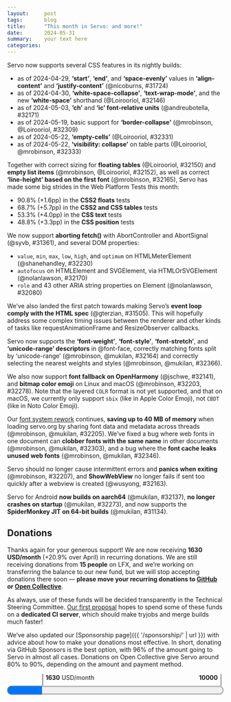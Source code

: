 ```yaml
---
layout:     post
tags:       blog
title:      "This month in Servo: and more!"
date:       2024-05-31
summary:    your text here
categories:
---
```


Servo now supports several CSS features in its nightly builds:

- as of 2024-04-29, **‘start’**, **‘end’**, and **‘space-evenly’** values in **‘align-content’** and **‘justify-content’** (@nicoburns, #31724)
- as of 2024-04-30, **‘white-space-collapse’**, **‘text-wrap-mode’**, and the new **‘white-space’** shorthand (@Loirooriol, #32146)
- as of 2024-05-03, **‘ch’** and **‘ic’ font-relative units** (@andreubotella, #32171)
- as of 2024-05-19, basic support for **‘border-collapse’** (@mrobinson, @Loirooriol, #32309)
- as of 2024-05-22, **‘empty-cells’** (@Loirooriol, #32331)
- as of 2024-05-22, **‘visibility: collapse’** on table parts (@Loirooriol, @mrobinson, #32333)

Together with correct sizing for **floating tables** (@Loirooriol, #32150) and **empty list items** (@mrobinson, @Loirooriol, #32152), as well as correct **‘line-height’ based on the first font** (@mrobinson, #32165), Servo has made some big strides in the Web Platform Tests this month:

- 90.8% (+1.6pp) in the **CSS2 floats** tests
- 68.7% (+5.7pp) in the **CSS2 and CSS tables** tests
- 53.3% (+4.0pp) in the **CSS text** tests
- 48.8% (+3.3pp) in the **CSS position** tests

We now support **aborting fetch()** with AbortController and AbortSignal (@syvb, #31361), and several DOM properties:

- `value`, `min`, `max`, `low`, `high`, and `optimum` on HTMLMeterElement (@shanehandley, #32230)
- `autofocus` on HTMLElement and SVGElement, via HTMLOrSVGElement (@nolanlawson, #32170)
- `role` and 43 other ARIA string properties on Element (@nolanlawson, #32080)

We’ve also landed the first patch towards making Servo’s **event loop comply with the HTML spec** (@gterzian, #31505).
This will hopefully address some complex timing issues between the renderer and other kinds of tasks like requestAnimationFrame and ResizeObserver callbacks.

Servo now supports the **‘font-weight’**, **‘font-style’**, **‘font-stretch’**, and **‘unicode-range’ descriptors** in @font-face, correctly matching fonts split by ‘unicode-range’ (@mrobinson, @mukilan, #32164) and correctly selecting the nearest weights and styles (@mrobinson, @mukilan, #32366).

We also now support **font fallback on OpenHarmony** (@jschwe, #32141), and **bitmap color emoji** on Linux and macOS (@mrobinson, #32203, #32278).
Note that the layered `COLR` format is not yet supported, and that on macOS, we currently only support `sbix` (like in Apple Color Emoji), not `CBDT` (like in Noto Color Emoji).

Our [font system rework](https://github.com/servo/servo/issues/32033) continues, **saving up to 40 MB of memory** when loading servo.org by sharing font data and metadata across threads (@mrobinson, @mukilan, #32205).
We’ve fixed a bug where web fonts in one document can **clobber fonts with the same name** in other documents (@mrobinson, @mukilan, #32303), and a bug where the **font cache leaks unused web fonts** (@mrobinson, @mukilan, #32346).

Servo should no longer cause intermittent errors and **panics when exiting** (@mrobinson, #32207), and **ShowWebView** no longer fails if sent too quickly after a webview is created (@wusyong, #32163).

Servo for Android **now builds on aarch64** (@mukilan, #32137), **no longer crashes on startup** (@mukilan, #32273), and now supports the **SpiderMonkey JIT on 64-bit builds** (@mukilan, #31134).

## Donations

Thanks again for your generous support!
We are now receiving **1630 USD/month** (+20.9% over April) in recurring donations.
We are still receiving donations from **15 people** on LFX, and we’re working on transferring the balance to our new fund, but we will stop accepting donations there soon — **please move your recurring donations to [GitHub](https://github.com/sponsors/servo) or [Open Collective](https://opencollective.com/servo)**.

As always, use of these funds will be decided transparently in the Technical Steering Committee.
[Our first proposal](https://github.com/servo/project/issues/88#issuecomment-2134485100) hopes to spend some of these funds on a **dedicated CI server**, which should make tryjobs and merge builds much faster!

We’ve also updated our [Sponsorship page]({{ '/sponsorship/' | url }}) with advice about how to make your donations most effective.
In short, donating via GitHub Sponsors is the best option, with 96% of the amount going to Servo in almost all cases.
Donations on Open Collective give Servo around 80% to 90%, depending on the amount and payment method.

<figure class="_fig" style="width: 100%; margin: 1em 0;"><div class="_flex" style="height: calc(1lh + 3em); flex-flow: column nowrap; text-align: left;">
    <div style="position: relative; text-align: right;">
        <div style="position: absolute; margin-left: calc(100% * 1630 / 10000); padding-left: 0.5em;"><strong>1630</strong> USD/month</div>
        <div style="position: absolute; margin-left: calc(100% * 1630 / 10000); height: calc(1lh + 1.5em); border-left: 1px solid;"></div>
        <div style="position: absolute; margin-left: calc(100% - 0.5em); height: calc(1lh + 1.5em); border-left: 1px solid;"></div>
        <div style="padding-right: 1em;"><strong>10000</strong><!-- USD/month --></div>
    </div>
    <progress value="1630" max="10000" style="transform: scale(3); transform-origin: top left; width: calc(100% / 3);"></progress>
</div></figure>

<!--
- donations 1630/month
  - open collective 10+5+10+5+5+5+1000+5+5+10+5+5+3+5+5+25+1+20+5+5+10+5+10+25+5+5 = 1199/month
  - github page 3 5+5+5+50+100+5+1+15+1+5+5+5+5+1+5+5+1+1+5+5+5+5+1+5+5+5+5+5+5+10+3 = 284/month
  - lfx (15) 10+5+10+10+5+10+10+10+25+5+12+5+10+10+10 = 147/month

fromDate = "2024-04-23";
toDate = "2024-05-26";
>>> top deltas (servo, pp):
csstable (5.7pp to 68.7%)
csstext (4.0pp to 53.3%)
csspos (3.3pp to 48.8%)
floats (1.6pp to 90.8%)
css (1.0pp to 65.7%)
cssflex (0.8pp to 54.6%)
all (0.6pp to 57.3%)
css2 (0.4pp to 79.0%)
linebox (0.2pp to 93.8%)
margin-padding-clear (0.1pp to 96.7%)
abspos (0.0pp to 91.0%)
box-display (0.0pp to 84.4%)
floats-clear (0.0pp to 91.4%)
normal-flow (0.0pp to 94.0%)
positioning (0.0pp to 90.1%)
cssom (0.0pp to 65.4%)

- ai policy
- DONE donations
  - DONE lfx
  - DONE runners proposal?
- DONE wpt
- api support
  - SKIP (legacy only) CSSOM shorthands 32149
  - DONE aria string reflection on element 32080
  - DONE idl reflection for autofocus 32170
  - DONE ‘ch’ and ‘ic’ units 32171
  - DONE AbortController/AbortSignal 31361
- dom
  - DONE the start of a large effort to bring Servo's event loop closer to the HTML event loop specification 31505
  - improve parsing of floating point numbers in some DOM APIs 32272
  - DONE `<meter>` elements now support more DOM APIs 32230
- DONE layout
  - DONE correct sizing for floating tables 32150
  - DONE ‘start’, ‘end’, ‘space-evenly’ 31724
  - DONE correct sizing for empty list items 32152
  - DONE ‘white-space’ shorthand 32146
  - DONE naive border collapse implementation for tables 32309
  - DONE implement `visibility: collapse` on table parts 32333
  - DONE implement `empty-cells` for tables parts 32331
- webgpu
  - a thread is now used to poll devices 32266
  - webgpu: Use safe callbacks & try_recv_timeout 32008
  - webgpu: Move errorscopes to WGPU thread 32304
- upgrades
  - SKIP (already in last month’s update) stylo 32128
  - SKIP (not really a stylo upgrade) stylo html5ever xml5ever 32145
  - wgpu 31995, wgpu 0.20 32173
  - servoshell - egui, etc 31278
- DONE fonts
  - DONE ‘weight’, ‘style’, ‘stretch’, ‘unicode-range’, plus composite fonts 32164
  - DONE sbix color emoji (apple bitmap) 32203
  - DONE Support bitmap fonts support (color emojis) for FreeType platforms 32278
  - DONE add support for the full CSS font matching algorithm 32366
  - DONE font fallback on openharmony 32141
  - DONE improve line-height correctness when font fallback happens 32165
  - DONE font data
    - DONE fonts are no longer duplicated per layout thread (cross-thread FontContext) 32303
    - DONE removing stylesheets now deactivates the web fonts they included 32346
    - DONE shared fontcontext saving 40 megs of memory 32205
  - SKIP windows font loading 32115
- DONE embedding
  - DONE sync constellation and compositor 32163
- DONE reliability
  - DONE compositor shutdown 32207
- au
  - Au is used in HoistedSharedFragment 32288
- dev changes
  - DONE android aarch64 32137
  - DONE android uses jemalloc again 32273
  - DONE android aarch64 JIT reenabled 32284
  - mach bootstrap --skip-platform 32176
  - windows build issue 32301
  - sccache re-enabled for CI builds 32330
  - fixed a bug in `./mach bootstrap --skip-platform` 32341
  - fixed an issue that made the Servo build crash on Windows Server 2019 32353
- servoshell
  - cursor: None is now supported and winit key support expanded in servoshell 32228
  - The back and forward mouse buttons now work properly 32283
  - status tooltips added 32011
- conferences
  - rakhi talk (x2?)
    - RustNL 7-9 may
  - gregory gosim https://www.youtube.com/watch?v=EA_1jxzR85M

>>> 2024-04-24T06:11:08Z
    22729446270c4a748f3020ccf09570a1412e2df9	https://github.com/servo/servo/pull/32139	build(deps): bump freetype from 0.7.1 to 0.7.2 (#32139)
    2781728e90ef6301974874b49ba066ca97c05fec	https://github.com/servo/servo/pull/32140	build(deps): bump rustix from 0.38.33 to 0.38.34 (#32140)
    925d9420364c62c5781dd77bef35546bba536abe	https://github.com/servo/servo/pull/32138	build(deps): bump winapi-util from 0.1.6 to 0.1.7 (#32138)
+   3b1bbc1aaf194c6344de24949bf09108de997e06	https://github.com/servo/servo/pull/32137	android: add CI build for aarch64 (#32137)
+   de47dfe5c106984efb996fe0989d59180187624f	https://github.com/servo/servo/pull/32115	fonts: Merge multiple methods into `PlatformFont::descriptor()` (#32115)
>>> 2024-04-25T06:11:34Z
    1440406e91684771bb810ead6ac5ae710f55f3ea	https://github.com/servo/servo/pull/32129	script: Prevent "scroll to fragment" from scrolling offscreen (#32129)
    bef6c295aadc7e9ea80ad9268642686fb37c26ee	https://github.com/servo/servo/pull/32142	Stop publishing the Rust book in mach doc and doc.servo.org (#32142)
>>> 2024-04-26T06:09:50Z
    81c4f2ae7a0b605befae652c0feeea03caba6292	https://github.com/servo/servo/pull/32144	build(deps): bump winapi-util from 0.1.7 to 0.1.8 (#32144)
+   401e49010f4851e5a8b14a72741b287945824e3e	https://github.com/servo/servo/pull/32128	Upgrade Stylo to 2024-04-16 (#32128)
>>> 2024-04-27T06:09:56Z
    66563ed0273c05ab9d687c883649521d14d610e8	https://github.com/servo/servo/pull/32159	build(deps): bump parking_lot from 0.12.1 to 0.12.2 (#32159)
    f8ffa2e8d1cc1149726d90a264334f0992fb6f78	https://github.com/servo/servo/pull/32158	build(deps): bump flate2 from 1.0.28 to 1.0.29 (#32158)
    a8d0bdb3231178f844f713b03d25cf1b91426478	https://github.com/servo/servo/pull/32157	build(deps): bump parking_lot_core from 0.9.9 to 0.9.10 (#32157)
    e6cb2242b666237b2fe6ae1749eca63c8b701ac2	https://github.com/servo/servo/pull/32155	build(deps): bump rustls from 0.21.11 to 0.21.12 (#32155)
    8647b9fb0b85f7b8f86507c74d3af0254b999025	https://github.com/servo/servo/pull/32156	build(deps): bump lock_api from 0.4.11 to 0.4.12 (#32156)
+  fdb6fb7920f6122a0830f248ba46baf7fccaac4e	https://github.com/servo/servo/pull/32149	Let legacy layout serialize shorthands in getComputedStyle (#32149)
  1a0565bbecd956456380b738965c20eb34677697	https://github.com/servo/servo/pull/32151	Cleanup obsolete expectations for /css/css-values/round-function.html (#32151)
+ a14ee03de39ecd963ec88d81b0cba99d72eabff1	https://github.com/servo/servo/pull/32150	Implement special table sizing for floats (#32150)
+  18a4c7503a388519e7f9bc229337f433ff6b7a53	https://github.com/servo/servo/pull/32145	Bump Stylo to servo/stylo#34 and upgrade html5ever and xml5ever (#32145)
+  4af413cd04a962eb46e60005a1958622629e4a4f	https://github.com/servo/servo/pull/31995	webgpu: Update wgpu to 0.19 (#31995)
>>> 2024-04-28T06:05:40Z
+  02b3dd0b6127e213dbbc866c97336e23f4c999c5	https://github.com/servo/servo/pull/32080	feat: implement ARIA string reflection on Element (#32080)
>>> 2024-04-29T06:09:38Z
+  1d6be62454cee22e40516c040663246bbf39d063	https://github.com/servo/servo/pull/31724	layout2020 (flexbox): Implement `start`, `end`, and `space-evenly` content alignment (#31724)
>>> 2024-04-30T06:11:45Z
    4715f64f6bc764e912c092f6b5a0c4a040239742	https://github.com/servo/servo/pull/32182	build(deps): bump glib from 0.19.4 to 0.19.5 (#32182)
+  4732da347795c7a9e009a5125c20c1f5c3215209	https://github.com/servo/servo/pull/32164	fonts: Add support for more @font-face features (#32164)
    628e33bfa95b286e1b8b974e426ffdad7850097e	https://github.com/servo/servo/pull/32183	build(deps): bump gobject-sys from 0.19.0 to 0.19.5 (#32183)
    047609fcae5fdac44d9a9d6fc1308452a2ac4d7e	https://github.com/servo/servo/pull/32180	build(deps): bump gilrs from 0.10.6 to 0.10.7 (#32180)
    039c4b8c5c7143286e8a7124e9b4a1cc91e1e641	https://github.com/servo/servo/pull/32181	build(deps): bump unicode-width from 0.1.11 to 0.1.12 (#32181)
    8a321c7f36e8666d1059dd52d020984d04ae8073	https://github.com/servo/servo/pull/32179	build(deps): bump flate2 from 1.0.29 to 1.0.30 (#32179)
+  f68a2e7743bffef524f1fb6cade9a43f25fc7789	https://github.com/servo/servo/pull/32152	layout: Ensure empty list items are at least as tall as outside markers (#32152)
  adcaf2e881fc22bde15bbf37fd970ad1ab57c28c	https://github.com/servo/servo/pull/32177	url: Only truncate data URLs for `Debug` (#32177)
+  4a12c0630927be1ffdedd8f1329081a09337aa1e	https://github.com/servo/servo/pull/32176	bootstrap: Add a `--skip-platform` option (#32176)
+  3014e201ab9d7f189a496a4c3c97467e85779f83	https://github.com/servo/servo/pull/32170	script: implement autofocus IDL reflection (#32170)
+  6ca3bb440ea23480a3825cefa7a85a429d793a94	https://github.com/servo/servo/pull/31840	Run platform_bootstrap first (#31840)
  fe6e1cfb296ac4d850163ee1f68a5c600eb0b6ab	https://github.com/servo/servo/pull/32160	Android: load url from Intent, plus fixed some warnings (#32160)
  5a4c81f841136ecb74d521c14925ee0354f10543	https://github.com/servo/servo/pull/32131	Fixe some clippy warnings (#32131)
+  d490fdf83c84871ecf92f6ba9ca4216e41e0a977	https://github.com/servo/servo/pull/32146	Turn white-space into a shorthand (#32146)
  a1f8c19355f7e0e673511c24feeae60d47f19c1c	https://github.com/servo/servo/pull/32174	Fix flip_rect calculation (#32174)
+  74897c38512793455f4c1622e2b454b274aa8cec	https://github.com/servo/servo/pull/32163	Update WebView variants of ConstellationMsg  (#32163)
>>> 2024-05-01T06:06:46Z
  bccbc87db7b986cae31c8f14f0a130336f8417b2	https://github.com/servo/servo/pull/32192	Remove unused import (#32192)
    b30fb90b8e4d9e424452a1d9980288a675bd0ff9	https://github.com/servo/servo/pull/32198	build(deps): bump cc from 1.0.95 to 1.0.96 (#32198)
    f6b1182f882efc4d9c875bdeefde9a948907134e	https://github.com/servo/servo/pull/32197	build(deps): bump glib-sys from 0.19.0 to 0.19.5 (#32197)
    8a8926225adb958be329e8c48f115e7abffb07d8	https://github.com/servo/servo/pull/32196	build(deps): bump libc from 0.2.153 to 0.2.154 (#32196)
    52d46431fc779da18b5d04a6c28b57aabc7bfaad	https://github.com/servo/servo/pull/32195	build(deps): bump serde from 1.0.198 to 1.0.199 (#32195)
    9d4a173b66e56d013786531d6b2bd85b4f55b9be	https://github.com/servo/servo/pull/32194	build(deps): bump glib-macros from 0.19.4 to 0.19.5 (#32194)
  f6dc09c1c680632907465c671916674d1d4a6844	https://github.com/servo/servo/pull/32188	Disable `/fetch/api/crashtests/huge-fetch.any.js` (#32188)
+  b6748db69d1eb94cf36d5eaa7271a6291a11f1c1	https://github.com/servo/servo/pull/32008	webgpu: Use safe callbacks & try_recv_timeout (#32008)
    1e186e92515afa694996f53d19f5a614642d2cec	https://github.com/servo/servo/pull/32187	build(deps): bump gio-sys from 0.19.0 to 0.19.5 (#32187)
    35a8e793f3f19b047ce8f904cdba6974b263c304	https://github.com/servo/servo/pull/32186	build(deps): bump socket2 from 0.5.6 to 0.5.7 (#32186)
    14221ed82298a99924685a57bd96cb5eb0920060	https://github.com/servo/servo/pull/32178	build(deps): bump data-encoding from 2.5.0 to 2.6.0 (#32178)
    7d39b9d933741f1db0b3e9acace8d0c299a9c314	https://github.com/servo/servo/pull/32185	build(deps): bump fastrand from 2.0.2 to 2.1.0 (#32185)
>>> 2024-05-02T06:09:16Z
+  0df79b939a642027325c2e050f07eefcf569d87d	https://github.com/servo/servo/pull/32207	compositor: Do not handle embedder events during or after shutdown (#32207)
    50c2e1834717a264a860dd870d0aeb5dedde5ff4	https://github.com/servo/servo/pull/32211	build(deps): bump x11rb from 0.13.0 to 0.13.1 (#32211)
    4cfbc515c70d8af3248310965978eb38f9b89f22	https://github.com/servo/servo/pull/32210	build(deps): bump serde from 1.0.199 to 1.0.200 (#32210)
    32c9f443774d39b528e1bb9e114439bc167c03ea	https://github.com/servo/servo/pull/32209	build(deps): bump x11rb-protocol from 0.13.0 to 0.13.1 (#32209)
  814bf5b6e8cd4600ce4bf8e9ee726da9aa89372e	https://github.com/servo/servo/pull/32208	mach: Upgrade boto3 and remove Python < 3.10 dependencies (#32208)
	eb7484de5ea71be0d9c24eeddad82f5744d7ce25	https://github.com/servo/servo/pull/32200	Update web-platform-tests to revision b'86de4ffa4e439098e05f05de7d8cae1c24ff84fb' (#32200)
  6065abcb6bfcc28ad1995349b6f16f6752d0f051	https://github.com/servo/servo/pull/32204	script: Include layout when collecting memory reports (#32204)
>>> 2024-05-03T06:07:21Z
	160c7c0b0f061afa1277fa56cdd1d898379a8223	https://github.com/servo/servo/pull/32215	Fix some clippy warnings in `components/gfx` and `components/script` (#32215)
+  ca064eaa518f407988751ce51834eff3d65b681c	https://github.com/servo/servo/pull/32141	Add font-fallback on OpenHarmony and fix several compilation issues (#32141)
+  9acf2182cd440d4080bb0eb2a2fbc7238d71e953	https://github.com/servo/servo/pull/31278	servoshell: Upgrade `egui` and many other dependencies (#31278)
+  556bfb7dff48f64e9e02872dba29fbdabc8c6ad0	https://github.com/servo/servo/pull/32205	fonts: Make `FontContext` thread-safe and share it per-Layout (#32205)
+  8ec5344f70dd1d556cacd72d778924048b0b1154	https://github.com/servo/servo/pull/32171	feat: Support font-relative `ch` and `ic` units (#32171)
+  928214518cc2ed44112295c7aae675fc29f5a50b	https://github.com/servo/servo/pull/32203	fonts: Use `FontInstanceFlags::EMBEDDED_BITMAPS` for color fonts on MacOS (#32203)
	60613e77c589d736e6ccabc425eab332c44410fb	https://github.com/servo/servo/pull/32214	Update web-platform-tests to revision b'9b5719f9756aba6e4aa3c855db9cc54648df815f' (#32214)
>>> 2024-05-04T06:05:36Z
  d297eb1f067b02d15479928b2f786663bc5b9ca6	https://github.com/servo/servo/pull/32224	Cargo.toml cleanup (#32224)
  1c9120c293cc16c11637feb6003117d4093642b5	https://github.com/servo/servo/pull/32206	fonts: Add `MallocSizeOf` implementation for `FontContext` (#32206)
>>> 2024-05-05T06:07:41Z
  ff3cd1494ea5c333d8f53450ccd50fe3a287e2a1	https://github.com/servo/servo/pull/32225	android: Remove outdated `#[allow(bare_trait_objects)]` (#32225)
+  7fce850cffb72a6fbcf763a40164a9b35b7fa833	https://github.com/servo/servo/pull/31361	script: implement AbortController (#31361)
383607d01e97076283752c880ca6ac7cc6dfa2db	https://github.com/servo/servo/pull/32220	Do not use crown when building docs (#32220)
>>> 2024-05-06T06:07:37Z
>>> 2024-05-07T06:09:38Z
	45f2433d7695231d509fc2b316c390d6d7e0e6f7	https://github.com/servo/servo/pull/32232	Update web-platform-tests to revision b'536297144c737f84096d1f448e790de0fb654956' (#32232)
>>> 2024-05-08T06:04:57Z
6a2e4a61f7272b02bcc93b05521e50b359357892	https://github.com/servo/servo/pull/32227	Devtools device description: improve how Servo is advertised in Firefox's about:debugging (fixes #27528) (#32227)
    ec3b3c006c6dbd870edfaa2ed48c393fecabfc3f	https://github.com/servo/servo/pull/32253	build(deps): bump anyhow from 1.0.82 to 1.0.83 (#32253)
    66dc62a08d1e196036fd3a3020230a590f6254a6	https://github.com/servo/servo/pull/32252	build(deps): bump thiserror from 1.0.59 to 1.0.60 (#32252)
    db82efa6201be2289bbdf3cd42b3c02bce1e9076	https://github.com/servo/servo/pull/32251	build(deps): bump syn from 2.0.60 to 2.0.61 (#32251)
    162f142fadf2363eaf705d7b8c28bae0d56089e8	https://github.com/servo/servo/pull/32250	build(deps): bump zerocopy from 0.7.33 to 0.7.34 (#32250)
    d2153f46d76d08ee59efb54dd89d9990e955845d	https://github.com/servo/servo/pull/32245	build(deps): bump rustversion from 1.0.15 to 1.0.16 (#32245)
    832d024a9400f4dfa7bdea50a26e454102e1751a	https://github.com/servo/servo/pull/32249	build(deps): bump ryu from 1.0.17 to 1.0.18 (#32249)
    c6597977ffa1520859fe5b8b9573e6908e8c0d5d	https://github.com/servo/servo/pull/32248	build(deps): bump proc-macro2 from 1.0.81 to 1.0.82 (#32248)
    0266094bf951e7dd3fbdb22652a7d16d3318d2ba	https://github.com/servo/servo/pull/32247	build(deps): bump semver from 1.0.22 to 1.0.23 (#32247)
    79b7f53340bb631f8b5c420a11fa18c6c23a2176	https://github.com/servo/servo/pull/32246	build(deps): bump paste from 1.0.14 to 1.0.15 (#32246)
    d5fb4dd0ce93ca04d0804012fcfe1b0b147e5b26	https://github.com/servo/servo/pull/32244	build(deps): bump rustc-demangle from 0.1.23 to 0.1.24 (#32244)
    b7b7799a90623d0bbd766e4d997dcbd5fc901161	https://github.com/servo/servo/pull/32237	build(deps): bump autocfg from 1.2.0 to 1.3.0 (#32237)
    8f30af4221e9bc02f054781023b07f4cc1cee2b8	https://github.com/servo/servo/pull/32234	build(deps): bump zerocopy from 0.7.32 to 0.7.33 (#32234)
    74b15bda84928808762af5519d0b60dc08883343	https://github.com/servo/servo/pull/32235	build(deps): bump getrandom from 0.2.14 to 0.2.15 (#32235)
    1324951e1e9d124d6c3ee6f837f024ccf15ba5db	https://github.com/servo/servo/pull/32236	build(deps): bump num-traits from 0.2.18 to 0.2.19 (#32236)
    46152401aacae6e231d1b4cbe220de4ce261891a	https://github.com/servo/servo/pull/32238	build(deps): bump cc from 1.0.96 to 1.0.97 (#32238)
    3921f32db8dab8bfcddcfcdaba8344443ec6678a	https://github.com/servo/servo/pull/32239	build(deps): bump tokio-util from 0.7.10 to 0.7.11 (#32239)
+   8bc49299c89b15b065d1aa7df00416e8e56b2c49	https://github.com/servo/servo/pull/32243	Revert "script: implement AbortController (#31361)" (#32243)
>>> 2024-05-09T06:08:11Z
    16803bc0f8c0566287f2810e016f337b23df4529	https://github.com/servo/servo/pull/32261	build(deps): bump serde from 1.0.200 to 1.0.201 (#32261)
    eec9c4af10dc3fa598fbb7904f3bc7dee63fef65	https://github.com/servo/servo/pull/32259	build(deps): bump prettyplease from 0.2.19 to 0.2.20 (#32259)
    6aaabe4143adf433f6c3dbdb4e3fcfdf561e4ce0	https://github.com/servo/servo/pull/32260	build(deps): bump num-rational from 0.4.1 to 0.4.2 (#32260)
    06f22fdd987aa261a6971ebe0f955d9b37f9dc56	https://github.com/servo/servo/pull/32258	build(deps): bump errno from 0.3.8 to 0.3.9 (#32258)
    8db471b9d7e84e9e03820977693065d7d7b57fad	https://github.com/servo/servo/pull/32257	build(deps): bump serde_json from 1.0.116 to 1.0.117 (#32257)
    168d43f24a18184afadc6aa8646537289c85860a	https://github.com/servo/servo/pull/32255	webgpu: Refactor webgpu crate (#32255)
+    c4f8599404e52da58e9e4e8f8aef3e7efa4996c9	https://github.com/servo/servo/pull/32173	webgpu: Update to wgpu 0.20 (#32173)
    5298ccb0eb9e05bc9d0ec71b7c1d5610b5164aca	https://github.com/servo/servo/pull/32242	Skip installing 'clang' if 'clang' binary already exists (#32242)
>>> 2024-05-10T06:09:54Z
    b5be89aebc636bfa4e670e3d6e78bc603f23ba8e	https://github.com/servo/servo/pull/32264	Update flake8 to work on python3.12 (#32264)
	aaf3d1bfd92970c33701d7200251a37074dcaed5	https://github.com/servo/servo/pull/32262	clippy: Fix vtable_address_comparisons error (#32262)
>>> 2024-05-11T06:05:05Z
    c2325cd7388a158543932451845b4e920dbc32ce	https://github.com/servo/servo/pull/32268	build(deps): bump ab_glyph from 0.2.25 to 0.2.26 (#32268)
    985aded8571abc282f688181f3d4fe34271bde9e	https://github.com/servo/servo/pull/32267	build(deps): bump glib from 0.19.5 to 0.19.6 (#32267)
>>> 2024-05-12T06:05:00Z
+   2904c32e05f90ee826968d04cfd837f614cd2541	https://github.com/servo/servo/pull/32230	Implement attributes for the `<meter>` element (#32230)
-------
>>> 2024-05-13T06:07:27Z
    3d4fd0e5507fc3b7b776fe4ad08d50335669b787	https://github.com/servo/servo/pull/32270	clippy: Fix last few warnings (#32270)
1f6d358cf9663b1254524d4cc929f0a778e8976c	https://github.com/servo/servo/pull/32271	Update web-platform-tests to revision b'8f48f40aab7f7f8a8118dc1a46972d070622be52' (#32271)
>>> 2024-05-14T06:10:16Z
    1cd30c4c7aceb2d39a140e5dadcb68593059ae97	https://github.com/servo/servo/pull/32281	build(deps): bump bytemuck from 1.15.0 to 1.16.0 (#32281)
    f2c9833244b5312204de9ec6b1ae65fc1dcc6f35	https://github.com/servo/servo/pull/32282	build(deps): bump ttf-parser from 0.21.0 to 0.21.1 (#32282)
    14be8b8534213821070e9acb90af61f7931eee02	https://github.com/servo/servo/pull/32279	build(deps): bump syn from 2.0.61 to 2.0.63 (#32279)
    f039226154f4a7416e2577b35e7516453e95a8af	https://github.com/servo/servo/pull/32280	build(deps): bump font-kit from 0.13.0 to 0.13.1 (#32280)
a483cb5144024cadda593bebcddad293dc927d97	https://github.com/servo/servo/pull/32276	Fix RefCell borrows (#32276)
+   c0494e2e832fed4aef447bb67403d37c3de6d003	https://github.com/servo/servo/pull/32228	servoshell: Support Cursor::None and all winit keys (#32228)
+   385f6f93bf3ff62af3a872aac2ab2fb43893975d	https://github.com/servo/servo/pull/32273	android: use `jemalloc` on Android (#32273)
+   1d66ea2b2795cb7afcac787be1014f28dc7ad029	https://github.com/servo/servo/pull/31505	script: Start rework to better match the specification HTML event loop (#31505)
+   77c50ad3565966861de35cb501100a1c25c505a4	https://github.com/servo/servo/pull/32165	layout: When line-height is not `Normal` use metrics of first font not fallback (#32165)
+   8eeb888010eadfe3def85b9e1006e88a7699deb9	https://github.com/servo/servo/pull/32272	fix: Implement additional logic in DOMString::set_best_representation_of_the_floating_point_number in order to correct some failing tests related to -0 values. (#32272)
>>> 2024-05-15T06:06:28Z
+   00f267e2893a6dbca2c54f9669e2c431b59ecd19	https://github.com/servo/servo/pull/32266	webgpu: Use WGPU poller thread for poll_all_devices (#32266)
+   bb5906eeec24ca5433bc45defbb80ac736225b1f	https://github.com/servo/servo/pull/32284	android: Enable JIT compilation on 64-bit Android. (#32284)
+   6c3cf812307e44c7b239f4d6530f8ec95f59b367	https://github.com/servo/servo/pull/32283	Make MouseButtons Forward & Back navigate (#32283)
>>> 2024-05-17T06:11:53Z
+   903c516fb5c5f32a23ad1839de0e310efe59de47	https://github.com/servo/servo/pull/32288	use au in HoistedSharedFragment (#32288)
    c89fb1f381635ab985101b49270544e3856fa7bb	https://github.com/servo/servo/pull/32294	build(deps): bump toml_datetime from 0.6.5 to 0.6.6 (#32294)
    735064a307767ab6ddbf700668990be9089b51ea	https://github.com/servo/servo/pull/32295	build(deps): bump smol_str from 0.2.1 to 0.2.2 (#32295)
    96d1894574b462848d4f6522b44b9d089b9aacee	https://github.com/servo/servo/pull/32299	Rename NavigationType to NavigationTimingType (#32299)
    7039cccbd960eb586696d2c877343661c7b98284	https://github.com/servo/servo/pull/32301	Set RUSTUP_WINDOWS_PATH_ADD_BIN in CI (#32301)
    575aa37ff33a9c39aa325f46d0dc69c46d5351fa	https://github.com/servo/servo/pull/32292	build(deps): bump svg_fmt from 0.4.2 to 0.4.3 (#32292)
    bcdce3aaacfdfca4475b1d7ab4f9d08b5e9f8a81	https://github.com/servo/servo/pull/32293	build(deps): bump serde_spanned from 0.6.5 to 0.6.6 (#32293)
    03360b86b70dd48d665d2d2702b0bf99c5cc3eab	https://github.com/servo/servo/pull/32291	build(deps): bump serde from 1.0.201 to 1.0.202 (#32291)
    724eef3d396abf2bd23b088fbbba5af3d3ba00a2	https://github.com/servo/servo/pull/32290	build(deps): bump darling from 0.20.8 to 0.20.9 (#32290)
    64cad45813062e1768f7d20575547d392b792161	https://github.com/servo/servo/pull/32289	build(deps): bump rustversion from 1.0.16 to 1.0.17 (#32289)
>>> 2024-05-18T06:06:00Z
    5cac27699748b680e9720b2d5097a60d25b886c9	https://github.com/servo/servo/pull/32305	build(deps): bump either from 1.11.0 to 1.12.0 (#32305)
    eade8f556629c2631071fd685cd3af637efa763e	https://github.com/servo/servo/pull/32307	build(deps): bump linux-raw-sys from 0.4.13 to 0.4.14 (#32307)
    a5409ad72f897f03b4b91863b153b1062f968f76	https://github.com/servo/servo/pull/32306	build(deps): bump syn from 2.0.63 to 2.0.64 (#32306)
    3398fc017b994fff113342baab47718a44a37752	https://github.com/servo/servo/pull/32296	Move non-gfx things out of `gfx_traits` and create a `base` crate (#32296)
+   1017533297889beca40be5f121629347963fbf27	https://github.com/servo/servo/pull/32278	fonts: Add color emoji support for FreeType (#32278)
    c9ab743c85b2f8ba079b129ee4e2204ae5fe82db	https://github.com/servo/servo/pull/32298	android: Trim whitespace around font filenames. (#32298)
>>> 2024-05-19T06:08:03Z
    8868c1372ba615bd5e74c3881d8a60f2f90062b1	https://github.com/servo/servo/pull/32311	clippy: Fix warnings in `components/gfx` (#32311)
+   0cd9c3f2c4433799189f9f283624343c1c24e900	https://github.com/servo/servo/pull/32309	tables: Add a naive implementation of `border-collapse` (#32309)
>>> 2024-05-20T06:09:53Z
    b44d064fae0d96b7564912a10187768f3f4203c4	https://github.com/servo/servo/pull/32313	Update web-platform-tests to revision b'cb53e377321267af4f5a1f05b3b851aab6fa8ede' (#32313)
>>> 2024-05-21T06:08:10Z
    f7affae95e2ff13589ac71aa543365ac8447ca61	https://github.com/servo/servo/pull/32323	build(deps): bump raw-window-handle from 0.6.0 to 0.6.2 (#32323)
    98e3ae52f4849df9be2a7fdc5deb6bb7b03ce4d7	https://github.com/servo/servo/pull/32328	build(deps): bump crc32fast from 1.4.0 to 1.4.2 (#32328)
    a913d6d046d9aa628d80674faecdbe4c8685d1c2	https://github.com/servo/servo/pull/32327	build(deps): bump miniz_oxide from 0.7.2 to 0.7.3 (#32327)
    8e914d6f38428b151f8234d545b0c2b467294e1a	https://github.com/servo/servo/pull/32321	build(deps): bump syn from 2.0.64 to 2.0.65 (#32321)
    2b61a35381d07c859c01cd46cceea7c4109deff7	https://github.com/servo/servo/pull/32326	build(deps): bump cc from 1.0.97 to 1.0.98 (#32326)
    e43d9f477a71381d6a215604564c7bfdb87b5ded	https://github.com/servo/servo/pull/32325	build(deps): bump proc-macro2 from 1.0.82 to 1.0.83 (#32325)
    c768c047d0b334cab37fc6880c867a5dcbf885fc	https://github.com/servo/servo/pull/32324	build(deps): bump anyhow from 1.0.83 to 1.0.86 (#32324)
    14f4a9cc55a35ca52d964f7eb6877daf84047715	https://github.com/servo/servo/pull/32322	build(deps): bump thiserror from 1.0.60 to 1.0.61 (#32322)
    ca331a35dfd2ca431ede339fc6d85b66bdeb3af7	https://github.com/servo/servo/pull/32320	build(deps): bump crossbeam-channel from 0.5.12 to 0.5.13 (#32320)
    7548a80ac790c5dc95a7848d1549f1b6a2f46e03	https://github.com/servo/servo/pull/32319	build(deps): bump libc from 0.2.154 to 0.2.155 (#32319)
+   be5b527ea34c8be1bfa53d4a4eaf2729e100db28	https://github.com/servo/servo/pull/32303	fonts: Store web fonts in the per-Layout `FontContext` (#32303)
    8d2d955bbb23826b75faf866e4dcccabb8d7f4e8	https://github.com/servo/servo/pull/32216	Upgrade jni to 0.21.1 (#32216)
    53c0726ef431d32c6f71a1a1eee23019782bd68b	https://github.com/servo/servo/pull/32316	script: Have `Document` own `Layout` (#32316)
    2af6fe0b30a275e5fd8a43eca4126d82639fbaa9	https://github.com/servo/servo/pull/32315	compositor: Move WebRender-ish messages and types to `webrender_traits` (#32315)
    c2076580f352f3c61f90969e03d78ada609935eb	https://github.com/servo/servo/pull/32314	Add unit test to EmbedderCoordinates (#32314)
>>> 2024-05-22T06:10:20Z
+   5d5ac4ec646d702efa4a0ae3e29a192512756cc9	https://github.com/servo/servo/pull/32333	Implement 'visibility: collapse' on table parts (#32333)
    add18db67ed7cf48433d13d8fa1f0b1d85c2c8a8	https://github.com/servo/servo/pull/32337	--- (#32337)
    9f245d3a238a8c79cfad492f101a5e675cd959e6	https://github.com/servo/servo/pull/32336	--- (#32336)
    c51c1f91cb7648179abf37de9d02ab9a3f2e1cbf	https://github.com/servo/servo/pull/32335	--- (#32335)
+   5b13604bd8dbbd26275243d2882761b158291647	https://github.com/servo/servo/pull/32331	Implement 'empty-cells' for layout 2020 (#32331)
+   9d57c0de7758eb609306b8f11d93cead6c148786	https://github.com/servo/servo/pull/32011	feat: add status tooltips (#32011)
    67e556e3becd73a547e09c1c1de8f4b3873d3648	https://github.com/servo/servo/pull/32318	fonts: Depend directly on `freetype-sys` (#32318)
+   1bcb4787d264f3d45b0fe9a3419dda999c32a2ae	https://github.com/servo/servo/pull/32330	ci: enable sccache for Rust compilation. (#32330)
>>> 2024-05-23T06:12:26Z
    6451b1a21b67a368bc2856cebfeafbc0295caf7d	https://github.com/servo/servo/pull/32348	--- (#32348)
+   794110ebe58ad72d809291e9feb3f2cc92819941	https://github.com/servo/servo/pull/32304	webgpu: Move errorscopes to WGPU thread (#32304)
    9f32809671c8c8e79d59c95194dcc466452299fc	https://github.com/servo/servo/pull/32332	fonts: Clean up messaging during web fonts loads (#32332)
+   d47c8ff2aeebe5854a7c8484a33d285268347fee	https://github.com/servo/servo/pull/32341	Fix mach bootstrap --skip-platform (#32341)
>>> 2024-05-24T06:10:57Z
    fc08bd1aa79e1211323d91681308456778d3abc9	https://github.com/servo/servo/pull/32363	build(deps): bump gstreamer-app-sys from 0.22.0 to 0.22.5 (#32363)
    61a616e98e86c34e897b864769914d584fb628e5	https://github.com/servo/servo/pull/32364	build(deps): bump gstreamer from 0.22.4 to 0.22.5 (#32364)
    400498bab97f29a112c77614dd5f6d46ce6ddf8a	https://github.com/servo/servo/pull/32361	build(deps): bump gstreamer-webrtc-sys from 0.22.0 to 0.22.5 (#32361)
    f4488f2a86fb929071228d6959bd62252fc70962	https://github.com/servo/servo/pull/32360	build(deps): bump glib-macros from 0.19.5 to 0.19.7 (#32360)
    c259389a16e8f3147b1e815fadaf0c5b9c8cc5fe	https://github.com/servo/servo/pull/32359	build(deps): bump gstreamer-sys from 0.22.2 to 0.22.5 (#32359)
    57e7816560e8966640e3e8825f32432b76c3182b	https://github.com/servo/servo/pull/32358	build(deps): bump gstreamer-audio-sys from 0.22.0 to 0.22.5 (#32358)
    6ea2beceabe143d2cbeba8b6f45c76d57a401884	https://github.com/servo/servo/pull/32357	build(deps): bump gstreamer-audio from 0.22.4 to 0.22.5 (#32357)
    8d178844e0edf2776e036570f1a6863229437c6b	https://github.com/servo/servo/pull/32356	build(deps): bump glib from 0.19.6 to 0.19.7 (#32356)
    342f1e3f6abd419095398c109ca80522b6762431	https://github.com/servo/servo/pull/32355	build(deps): bump gstreamer-player-sys from 0.22.0 to 0.22.5 (#32355)
+   ff166ea1e3086adb2b5019b31bf51c921e7f151b	https://github.com/servo/servo/pull/32352	mach: fix crash when sending notifications on Windows Server 2019 (#32352)
+   14286d913d5a88647fad2255f06bec0763914e55	https://github.com/servo/servo/pull/32346	fonts: Remove web fonts when their stylsheet is removed (#32346)
    a772ecf786bda74cd5202b9ca6fb2d487cc61b94	https://github.com/servo/servo/pull/32147	Uprade stylo to include servo/style#33 (#32147)
>>> 2024-05-25T06:12:14Z
    373481e4204df664cd4251b81aa25da2511ccf88	https://github.com/servo/servo/pull/32380	build(deps): bump bytemuck_derive from 1.6.0 to 1.6.1 (#32380)
    4c09b11274e15ddd529c20b2245dbc683d229137	https://github.com/servo/servo/pull/32379	build(deps): bump parking_lot from 0.12.2 to 0.12.3 (#32379)
    327ccc7f28ecb272390fb6c71a987362d280b5f7	https://github.com/servo/servo/pull/32369	build(deps): bump gstreamer-video from 0.22.4 to 0.22.5 (#32369)
    f97753df6d994ff468141081511b484a29728906	https://github.com/servo/servo/pull/32378	dependabot: Group all GStreamer dependencies together for upgrades (#32378)
    bc976cb0541f917fb7df48f09f4886bfc748ce32	https://github.com/servo/servo/pull/32368	build(deps): bump syn from 2.0.65 to 2.0.66 (#32368)
    fdd814ef7d02dde0b4baa7aa96b4a52354118ee0	https://github.com/servo/servo/pull/32374	build(deps): bump gstreamer-webrtc from 0.22.0 to 0.22.5 (#32374)
    85c1070889b48cbb1f3938a0458996eb2d1cae99	https://github.com/servo/servo/pull/32376	build(deps): bump gstreamer-base-sys from 0.22.0 to 0.22.5 (#32376)
    af82ac65dec1c6ac67b6ca598917e327e30fa782	https://github.com/servo/servo/pull/32375	build(deps): bump gstreamer-video-sys from 0.22.1 to 0.22.5 (#32375)
    891a4ffd8086edab7682fc916e9d1581f0492f2e	https://github.com/servo/servo/pull/32370	build(deps): bump gstreamer-sdp-sys from 0.22.0 to 0.22.5 (#32370)
    805ad72e04ab97486f637a54e1166735b870222d	https://github.com/servo/servo/pull/32371	build(deps): bump gstreamer-gl-sys from 0.22.0 to 0.22.5 (#32371)
    9690964f8fa9675b2d7a2fc9e25e81ad24e9ce5f	https://github.com/servo/servo/pull/32373	build(deps): bump gstreamer-gl-egl-sys from 0.22.0 to 0.22.5 (#32373)
    69cdfe92d7b13c83473be1d5f92d89fd275d0bb4	https://github.com/servo/servo/pull/32367	build(deps): bump libz-sys from 1.1.16 to 1.1.18 (#32367)
+   60a81a7032c36a3c702650e783b3c4797cd45222	https://github.com/servo/servo/pull/32366	fonts: Add support for the CSS font matching algorithm (#32366)
    45ef2c4abf5366644963f5b18763dce2d975bcc7	https://github.com/servo/servo/pull/32362	build(deps): bump gstreamer-gl-x11-sys from 0.22.0 to 0.22.5 (#32362)
    b1031d68c73544778bfc088db6242c7496b7eb57	https://github.com/servo/servo/pull/32339	Move webgl_channel into base crate (#32339)
>>> 2024-05-26T06:03:43Z
    a7bf099cb1694157e2085b9cc3d1e81dc687e2c7	https://github.com/servo/servo/pull/32381	Update web-platform-tests to revision b'f2cdcb7e9550e74d07ed6cf17bbcb9643aeedb99' (#32381)
    512e67f6d12d2a4de301866384dadc3860086749	https://github.com/servo/servo/pull/32372	build(deps): bump itertools from 0.12.1 to 0.13.0 (#32372)
>>> 2024-05-27T06:08:23Z
-->

<style>
    /* guaranteed minimum width for first paragraph after a float */
    ._floatmin {
        display: block;
        width: 13em;
        overflow: hidden;
    }
    ._none {
        display: none;
    }
    ._fig:not(#specificity) {
        width: 33em;
        max-width: 100%;
        margin: 1em auto;
    }
    ._fig > ._flex {
        display: flex;
    }
    ._fig._min {
        width: min-content;
    }
    ._fig table {
        text-align: initial;
    }
    ._fig figcaption._notes {
        text-align: left;
        width: max-content;
        max-width: 100%;
    }
    ._figl:not(#specificity),
    ._figr:not(#specificity) {
        margin: 0 1em 1em;
    }
    ._figl {
        float: left;
        max-width: 100%;
    }
    ._figr {
        float: right;
        max-width: 100%;
    }
    ._figl > figcaption,
    ._figr > figcaption,
    ._figl > iframe,
    ._figr > iframe,
    ._figl > video,
    ._figr > video,
    ._figl > a > img,
    ._figr > a > img {
        width: 21em;
        max-width: 100%;
    }
    ._runin {
        margin-bottom: 1em;
    }
    ._runin > p,
    ._runin > h2 {
        display: inline;
    }
    ._correction {
        max-width: 33em;
        margin: 1em auto;
        border-bottom: 1px solid;
        padding-bottom: 1em;
    }
    ._note {
        margin: 1em 1em;
        border-left: 1px solid;
        padding-left: 1em;
        opacity: 0.75;
    }
</style>
